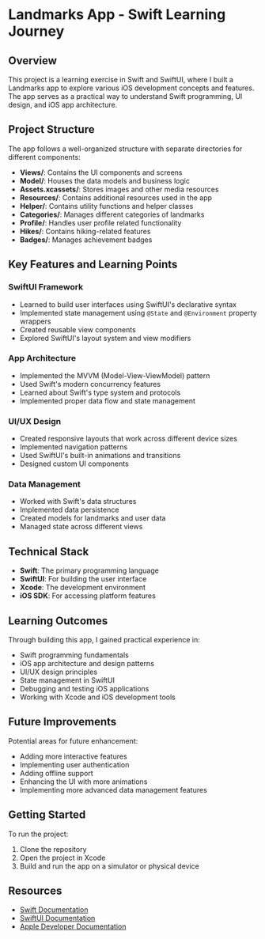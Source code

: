 # Landmarks App - Swift Learning Journey

## Overview
This project is a learning exercise in Swift and SwiftUI, where I built a Landmarks app to explore various iOS development concepts and features. The app serves as a practical way to understand Swift programming, UI design, and iOS app architecture.

## Project Structure
The app follows a well-organized structure with separate directories for different components:

- **Views/**: Contains the UI components and screens
- **Model/**: Houses the data models and business logic
- **Assets.xcassets/**: Stores images and other media resources
- **Resources/**: Contains additional resources used in the app
- **Helper/**: Contains utility functions and helper classes
- **Categories/**: Manages different categories of landmarks
- **Profile/**: Handles user profile related functionality
- **Hikes/**: Contains hiking-related features
- **Badges/**: Manages achievement badges

## Key Features and Learning Points

### SwiftUI Framework
- Learned to build user interfaces using SwiftUI's declarative syntax
- Implemented state management using `@State` and `@Environment` property wrappers
- Created reusable view components
- Explored SwiftUI's layout system and view modifiers

### App Architecture
- Implemented the MVVM (Model-View-ViewModel) pattern
- Used Swift's modern concurrency features
- Learned about Swift's type system and protocols
- Implemented proper data flow and state management

### UI/UX Design
- Created responsive layouts that work across different device sizes
- Implemented navigation patterns
- Used SwiftUI's built-in animations and transitions
- Designed custom UI components

### Data Management
- Worked with Swift's data structures
- Implemented data persistence
- Created models for landmarks and user data
- Managed state across different views

## Technical Stack
- **Swift**: The primary programming language
- **SwiftUI**: For building the user interface
- **Xcode**: The development environment
- **iOS SDK**: For accessing platform features

## Learning Outcomes
Through building this app, I gained practical experience in:
- Swift programming fundamentals
- iOS app architecture and design patterns
- UI/UX design principles
- State management in SwiftUI
- Debugging and testing iOS applications
- Working with Xcode and iOS development tools

## Future Improvements
Potential areas for future enhancement:
- Adding more interactive features
- Implementing user authentication
- Adding offline support
- Enhancing the UI with more animations
- Implementing more advanced data management features

## Getting Started
To run the project:
1. Clone the repository
2. Open the project in Xcode
3. Build and run the app on a simulator or physical device

## Resources
- [Swift Documentation](https://docs.swift.org/swift-book/documentation/the-swift-programming-language/)
- [SwiftUI Documentation](https://developer.apple.com/documentation/swiftui)
- [Apple Developer Documentation](https://developer.apple.com/documentation/) 